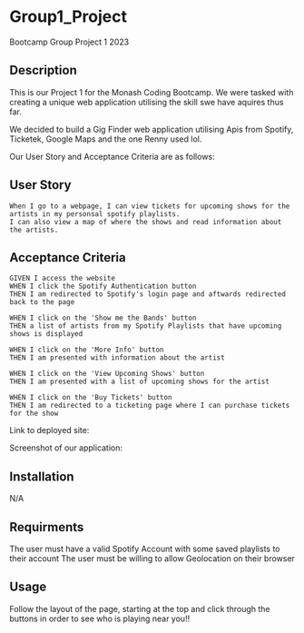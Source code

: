 # Group1_Project

Bootcamp Group Project 1 2023

## Description

This is our Project 1 for the Monash Coding Bootcamp. We were tasked with creating a unique 
web application utilising the skill swe have aquires thus far.

We decided to build a Gig Finder web application utilising Apis from Spotify,
Ticketek, Google Maps and the one Renny used lol.

Our User Story and Acceptance Criteria are as follows:


## User Story

```
When I go to a webpage, I can view tickets for upcoming shows for the artists in my personsal spotify playlists.
I can also view a map of where the shows and read information about the artists.
```

## Acceptance Criteria

```
GIVEN I access the website
WHEN I click the Spotify Authentication button
THEN I am redirected to Spotify's login page and aftwards redirected back to the page

WHEN I click on the 'Show me the Bands' button
THEN a list of artists from my Spotify Playlists that have upcoming shows is displayed

WHEN I click on the 'More Info' button
THEN I am presented with information about the artist

WHEN I click on the 'View Upcoming Shows' button
THEN I am presented with a list of upcoming shows for the artist

WHEN I click on the 'Buy Tickets' button
THEN I am redirected to a ticketing page where I can purchase tickets for the show
```

Link to deployed site: 

Screenshot of our application:


## Installation

N/A

## Requirments

The user must have a valid Spotify Account with some saved playlists to their account
The user must be willing to allow Geolocation on their browser

## Usage

Follow the layout of the page, starting at the top and click through the buttons in order to see who is playing near you!!

